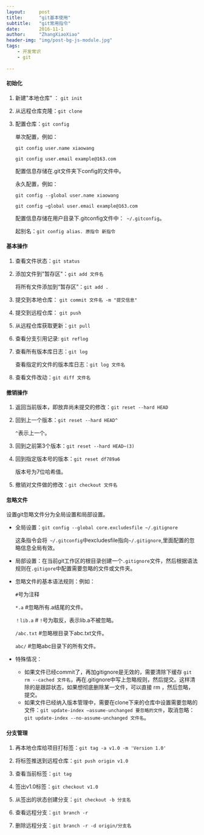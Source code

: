 ```yaml
---
layout:     post
title:      "git基本使用"
subtitle:   "git常用指令"
date:       2016-11-1
author:     "ZhangXiaoXiao"
header-img: "img/post-bg-js-module.jpg"
tags:
    - 开发常识
    - git
    
---
```


#### 初始化

1. 新建"本地仓库" ： `git init`

2. 从远程仓库克隆：`git clone`

3. 配置仓库：`git config`

   单次配置，例如：

   `git config user.name xiaowang`	

   `git config user.email example@163.com`

   配置信息存储在.git文件夹下config的文件中。

   永久配置，例如：

   `git config --global user.name xiaowang`

   `git config —global user.email example@163.com`

   配置信息存储在用户目录下.gitconfig文件中：` ~/.gitconfig`。

   起别名：`git config alias. 原指令 新指令`   

#### 基本操作

1. 查看文件状态：`git status`

2. 添加文件到"暂存区"：`git add 文件名`  

   将所有文件添加到“暂存区”：`git add .`

3. 提交到本地仓库：  `git commit 文件名 -m "提交信息"`

4. 提交到远程仓库： `git push`

5. 从远程仓库获取更新：`git pull`

6. 查看分支引用记录: `git reflog`

7. 查看所有版本库日志：`git log`

   查看指定的文件的版本库日志：`git log 文件名`

8. 查看文件改动：`git diff 文件名`

#### 撤销操作

1. 返回当前版本，即放弃尚未提交的修改：`git reset --hard HEAD`

2. 回到上一个版本：`git reset --hard HEAD^`

   `^`表示上一个。

3. 回到之前第3个版本：`git reset --hard HEAD~(3)`

4. 回到指定版本号的版本：`git reset df789a6`

   版本号为7位哈希值。

5. 撤销对文件做的修改：`git checkout 文件名`

#### 忽略文件

设置git忽略文件分为全局设置和局部设置。

- 全局设置：`git config --global core.excludesfile ~/.gitignore`

  这条指令会将` ~/.gitconfig`中excludesfile指向`~/.gitignore`,里面配置的忽略信息全局有效。

- 局部设置：在当前git工作区的根目录创建一个`.gitignore`文件，然后根据语法规则在`.gitigore`中配置需要忽略的文件或文件夹。

- 忽略文件的基本语法规则：例如：

  `#`号为注释

  `*.a`   #忽略所有.a结尾的文件。

  `！lib.a`    # `!`号为取反，表示lib.a不被忽略。

  `/abc.txt`     #忽略根目录下abc.txt文件。

  `abc/`           #忽略abc目录下的所有文件。

- 特殊情况：

  - 如果文件已经commit了，再加gitignore是无效的，需要清除下缓存 `git rm --cached 文件名`，再在.gitignore中写上忽略规则，然后提交。这样清除的是跟踪状态，如果想彻底删除某一文件，可以直接 rm ，然后忽略，提交。
  - 如果文件已经纳入版本管理中，需要在clone下来的仓库中设置需要忽略的文件：`git update-index —assume-unchanged 要忽略的文件`，取消忽略：`git update-index --no-assume-unchanged 文件名`。

#### 分支管理

1. 再本地仓库给项目打标签：`git tag -a v1.0 -m 'Version 1.0'`

2. 将标签推送到远程仓库：`git push origin v1.0`

3. 查看当前标签：`git tag`

4. 签出v1.0标签：`git checkout v1.0`

5. 从签出的状态创建分支：`git checkout -b 分支名`

6. 查看远程分支：`git branch -r`

7. 删除远程分支：`git branch -r -d origin/分支名`

   ​







